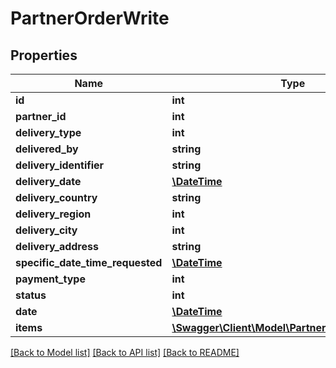 # PartnerOrderWrite

## Properties
Name | Type | Description | Notes
------------ | ------------- | ------------- | -------------
**id** | **int** |  | [optional] 
**partner_id** | **int** |  | 
**delivery_type** | **int** |  | [optional] 
**delivered_by** | **string** |  | [optional] 
**delivery_identifier** | **string** |  | [optional] 
**delivery_date** | [**\DateTime**](\DateTime.md) |  | [optional] 
**delivery_country** | **string** |  | [optional] 
**delivery_region** | **int** |  | [optional] 
**delivery_city** | **int** |  | [optional] 
**delivery_address** | **string** |  | [optional] 
**specific_date_time_requested** | [**\DateTime**](\DateTime.md) |  | [optional] 
**payment_type** | **int** |  | [optional] 
**status** | **int** |  | [optional] 
**date** | [**\DateTime**](\DateTime.md) |  | 
**items** | [**\Swagger\Client\Model\PartnerOrderItemModel[]**](PartnerOrderItemModel.md) |  | 

[[Back to Model list]](../README.md#documentation-for-models) [[Back to API list]](../README.md#documentation-for-api-endpoints) [[Back to README]](../README.md)


